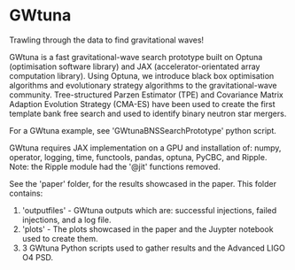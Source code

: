 # GWtuna
Trawling through the data to find gravitational waves!

GWtuna is a fast gravitational-wave search prototype built on Optuna (optimisation software library) and JAX (accelerator-orientated array computation library). Using Optuna, we introduce black box optimisation algorithms and evolutionary strategy algorithms to the gravitational-wave community. Tree-structured Parzen Estimator (TPE) and Covariance Matrix Adaption Evolution Strategy (CMA-ES) have been used to create the first template bank free search and used to identify binary neutron star mergers. 

For a GWtuna example, see 'GWtunaBNSSearchPrototype' python script. 

GWtuna requires JAX implementation on a GPU and installation of: numpy, operator, logging, time, functools, pandas, optuna, PyCBC, and Ripple. Note: the Ripple module had the '@jit' functions removed. 

See the 'paper' folder, for the results showcased in the paper. This folder contains: 
1) 'outputfiles' - GWtuna outputs which are: successful injections, failed injections, and a log file. 
2) 'plots' - The plots showcased in the paper and the Juypter notebook used to create them. 
3) 3 GWtuna Python scripts used to gather results and the Advanced LIGO O4 PSD. 
